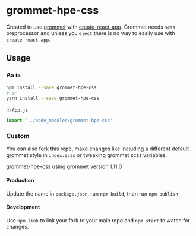 # grommet-hpe-css

Created to use [grommet](https://github.com/grommet/grommet) with [create-react-app](https://github.com/facebookincubator/create-react-app). Grommet needs `scss` preprocessor and unless you `eject` there is no way to easily use with `create-react-app`.

## Usage
### As is
```bash
npm install --save grommet-hpe-css
# or
yarn install --save grommet-hpe-css
```

in `App.js`
```js
import '../node_modules/grommet-hpe-css'
```

### Custom
You can also fork this repo, make changes like including a different default grommet style in `index.scss` or tweaking grommet scss variables.

grommet-hpe-css using grommet version 1.11.0

#### Production
Update the name in `package.json`, run `npm build`, then run `npm publish`

#### Development
Use `npm link`  to link your fork to your main repo and `npm start` to watch for changes.
